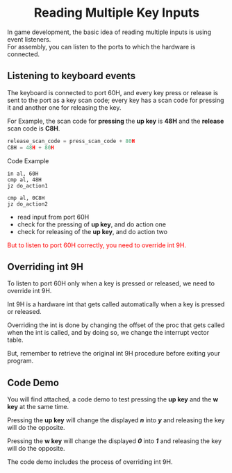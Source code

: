 # <h1 style="text-align: center">Reading Multiple Key Inputs</h1>  
In game development, the basic idea of reading multiple inputs is using event listeners.  
For assembly, you can listen to the ports to which the hardware is connected.

## Listening to keyboard events
The keyboard is connected to port 60H, and every key press or release is sent to the port as a key scan code; every key has a scan code for pressing it and another one for releasing the key.

For Example, the scan code for **pressing** the **up key** is **48H** and the **release** scan code is **C8H**.
``` python
release_scan_code = press_scan_code + 80H
C8H = 48H + 80H
```

Code Example
``` assembly
in al, 60H
cmp al, 48H
jz do_action1

cmp al, 0C8H
jz do_action2
```
 - read input from port 60H
 - check for the pressing of **up key**, and do action one
 - check for releasing of the **up key**, and do action two

<p style="color: red">But to listen to port 60H correctly, you need to override int 9H.</p>

## Overriding int 9H

To listen to port 60H only when a key is pressed or released, we need to override int 9H.  

Int 9H is a hardware int that gets called automatically when a key is pressed or released.  

Overriding the int is done by changing the offset of the proc that gets called when the int is called, and by doing so, we change the interrupt vector table.

But, remember to retrieve the original int 9H procedure before exiting your program. 

## Code Demo
You will find attached, a code demo to test pressing the **up key** and the  **w key** at the same time.

Pressing the **up key** will change the displayed _**n**_ into _**y**_ and releasing the key will do the opposite.

Pressing the **w key** will change the displayed _**0**_ into _**1**_ and releasing the key will do the opposite.  

The code demo includes the process of overriding int 9H.

